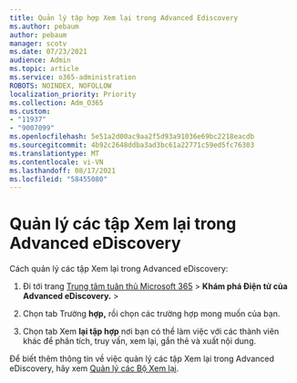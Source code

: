 ```yaml
---
title: Quản lý tập hợp Xem lại trong Advanced Ediscovery
ms.author: pebaum
author: pebaum
manager: scotv
ms.date: 07/23/2021
audience: Admin
ms.topic: article
ms.service: o365-administration
ROBOTS: NOINDEX, NOFOLLOW
localization_priority: Priority
ms.collection: Adm_O365
ms.custom:
- "11937"
- "9007099"
ms.openlocfilehash: 5e51a2d00ac9aa2f5d93a91036e69bc2218eacdb
ms.sourcegitcommit: 4b92c2648ddba3ad3bc61a22771c59ed5fc76303
ms.translationtype: MT
ms.contentlocale: vi-VN
ms.lasthandoff: 08/17/2021
ms.locfileid: "58455080"
---
```

# <a name="managing-review-sets-in-advanced-ediscovery"></a>Quản lý các tập Xem lại trong Advanced eDiscovery

Cách quản lý các tập Xem lại trong Advanced eDiscovery:

1. Đi tới trang [Trung tâm tuân thủ Microsoft 365](https://compliance.microsoft.com/)  >  **Khám phá Điện tử của Advanced eDiscovery.**  >  

1. Chọn tab Trường **hợp,** rồi chọn các trường hợp mong muốn của bạn.

1. Chọn tab Xem **lại tập hợp** nơi bạn có thể làm việc với các thành viên khác để phân tích, truy vấn, xem lại, gắn thẻ và xuất nội dung.

Để biết thêm thông tin về việc quản lý các tập Xem lại trong Advanced eDiscovery, hãy xem [Quản lý các Bộ Xem lại](https://docs.microsoft.com/microsoft-365/compliance/managing-review-sets).